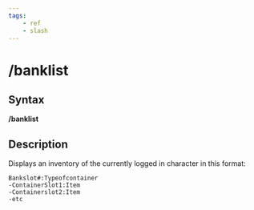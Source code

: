 ```yaml
---
tags:
    - ref
    - slash
---
```

# /banklist

## Syntax

**/banklist**

## Description

Displays an inventory of the currently logged in character in this format:

```text
Bankslot#:Typeofcontainer
-ContainerSlot1:Item
-Containerslot2:Item
-etc
```

